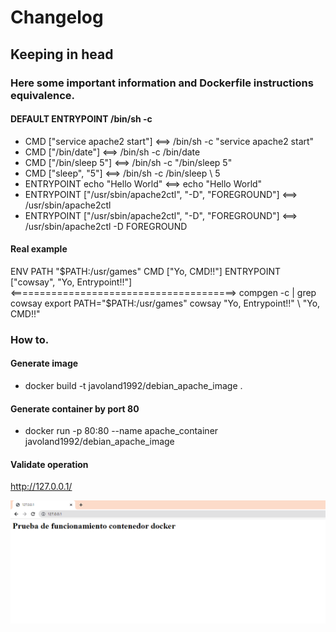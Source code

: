 # Changelog

## Keeping in head 

### Here some important information and Dockerfile instructions equivalence.
#### DEFAULT ENTRYPOINT /bin/sh -c
- CMD ["service apache2 start"] <==> /bin/sh -c "service apache2 start" 
- CMD ["/bin/date"] <==> /bin/sh -c /bin/date
- CMD ["/bin/sleep 5"] <==> /bin/sh -c "/bin/sleep 5"
- CMD ["sleep", "5"] <==> /bin/sh -c /bin/sleep \ 5
- ENTRYPOINT echo "Hello World" <==> echo "Hello World" 
- ENTRYPOINT ["/usr/sbin/apache2ctl", "-D", "FOREGROUND"] <==> /usr/sbin/apache2ctl
- ENTRYPOINT ["/usr/sbin/apache2ctl", "-D", "FOREGROUND"] <==> /usr/sbin/apache2ctl -D FOREGROUND

#### Real example
ENV PATH "$PATH:/usr/games" 
CMD ["Yo, CMD!!"]
ENTRYPOINT ["cowsay", "Yo, Entrypoint!!"]
<=======================================>
compgen -c | grep cowsay
export PATH="$PATH:/usr/games"
cowsay "Yo, Entrypoint!!" \ "Yo, CMD!!"

### How to.
#### Generate image
- docker build -t javoland1992/debian_apache_image .
#### Generate container by port 80
- docker run -p 80:80 --name apache_container javoland1992/debian_apache_image
#### Validate operation
http://127.0.0.1/
<p align="center">
  <img src=".\src\img\apache.png" alt="Docker validation for Apache service by browser"/>
</p>